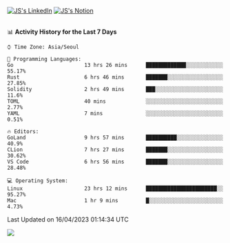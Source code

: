 
[![JS's LinkedIn](https://img.shields.io/badge/LinkedIn-blue?style=for-the-badge&logo=linkedin)](https://www.linkedin.com/in/jaeseung-lee-5a2a32139/) 
[![JS's Notion](https://img.shields.io/badge/Notion-black?style=for-the-badge&logo=notion)](https://bit.ly/ljswiki1) <br><br>
<!-- ![JS's GitHub stats](https://github-readme-stats-lemon-five.vercel.app/api?username=tkxkd0159&hide=contribs,prs,stars,issues&show_icons=true&theme=react&include_all_commits=true)   -->
<!-- ![Top Langs](https://github-readme-stats-lemon-five.vercel.app/api/top-langs/?username=tkxkd0159&layout=compact&hide=jupyter%20notebook,scss,html,css&langs_count=10)  -->


<!--START_SECTION:waka-->
📊 **Activity History for the Last 7 Days** 

```text
⌚︎ Time Zone: Asia/Seoul

💬 Programming Languages: 
Go                       13 hrs 26 mins      █████████████░░░░░░░░░░░░   55.17% 
Rust                     6 hrs 46 mins       ███████░░░░░░░░░░░░░░░░░░   27.85% 
Solidity                 2 hrs 49 mins       ███░░░░░░░░░░░░░░░░░░░░░░   11.6% 
TOML                     40 mins             ░░░░░░░░░░░░░░░░░░░░░░░░░   2.77% 
YAML                     7 mins              ░░░░░░░░░░░░░░░░░░░░░░░░░   0.51%

🔥 Editors: 
GoLand                   9 hrs 57 mins       ██████████░░░░░░░░░░░░░░░   40.9% 
CLion                    7 hrs 27 mins       ███████░░░░░░░░░░░░░░░░░░   30.62% 
VS Code                  6 hrs 56 mins       ███████░░░░░░░░░░░░░░░░░░   28.48%

💻 Operating System: 
Linux                    23 hrs 12 mins      ███████████████████████░░   95.27% 
Mac                      1 hr 9 mins         █░░░░░░░░░░░░░░░░░░░░░░░░   4.73%

```


 Last Updated on 16/04/2023 01:14:34 UTC
<!--END_SECTION:waka-->

<a href="https://github.com/tkxkd0159/dsalgo">
  <img align="center" src="https://github-readme-stats-lemon-five.vercel.app/api/pin/?username=tkxkd0159&repo=dsalgo&theme=react" />
</a>


<!---
- 🔭 I’m currently working on ...
- 🌱 I’m currently learning blockchain and distributed network
- 👯 I’m looking to collaborate on ...
- 🤔 I’m looking for help with ...
- 💬 Ask me about ...
- 📫 How to reach me: ...
- 😄 Pronouns: ...
- ⚡ Fun fact: ...
-->
